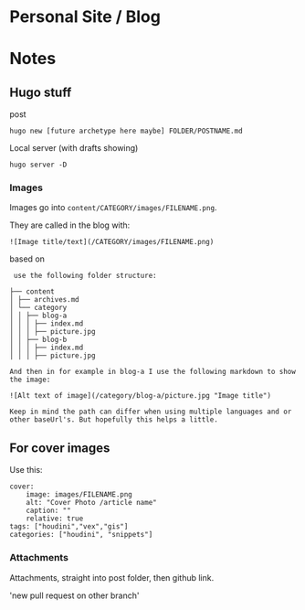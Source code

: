 # Personal Site / Blog

# Notes

## Hugo stuff

post

```
hugo new [future archetype here maybe] FOLDER/POSTNAME.md
```

Local server (with drafts showing)
```
hugo server -D
```

### Images

Images go into `content/CATEGORY/images/FILENAME.png`.

They are called in the blog with:
```
![Image title/text](/CATEGORY/images/FILENAME.png)
```

based on 
```
 use the following folder structure:

├── content
│ ├── archives.md
│ └── category
│ │ ├── blog-a
│ │ │ ├── index.md
│ │ │ ├── picture.jpg
│ │ ├── blog-b
│ │ │ ├── index.md
│ │ │ ├── picture.jpg

And then in for example in blog-a I use the following markdown to show the image:

![Alt text of image](/category/blog-a/picture.jpg "Image title")

Keep in mind the path can differ when using multiple languages and or other baseUrl's. But hopefully this helps a little.
```

## For cover images
Use this:
```
cover:
    image: images/FILENAME.png
    alt: "Cover Photo /article name"
    caption: ""
    relative: true
tags: ["houdini","vex","gis"]
categories: ["houdini", "snippets"]
```

### Attachments

Attachments, straight into post folder, then github link.

'new pull request on other branch'
